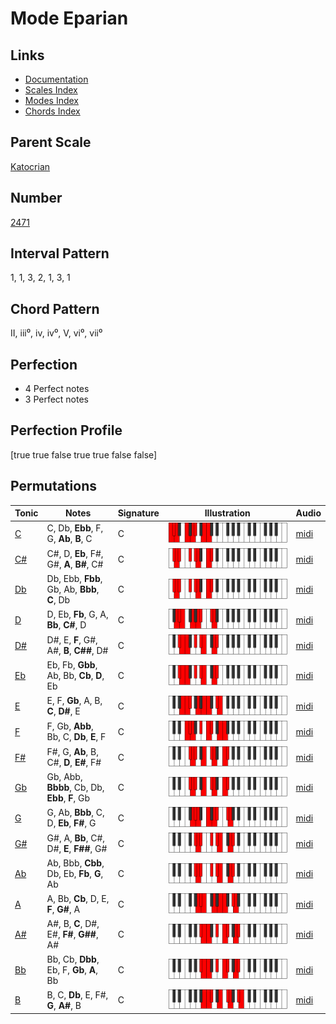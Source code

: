 # Mode Eparian

## Links

- [Documentation](index.md)
- [Scales Index](Scales.md)
- [Modes Index](Modes.md)
- [Chords Index](Chords.md)

## Parent Scale

[Katocrian](ScaleKatocrian.md)

## Number

[2471](https://ianring.com/musictheory/scales/2471)

## Interval Pattern

1, 1, 3, 2, 1, 3, 1

## Chord Pattern

II, iii⁰, iv, iv⁰, V, vi⁰, vii⁰

## Perfection

- 4 Perfect notes
- 3 Perfect notes

## Perfection Profile

[true true false true true false false]

## Permutations

| Tonic | Notes | Signature | Illustration | Audio |
|-------|-------|-----------|--------------|-------|
| [C](ModeCNaturalEparian.md) | C, Db, **Ebb**, F, G, **Ab**, **B**, C | C | ![CNaturalEparian](ModeCNaturalEparian.png) | [midi](https://github.com/edipermadi/music/blob/main/docs/ModeCNaturalEparian.mid?raw=true) |
| [C#](ModeCSharpEparian.md) | C#, D, **Eb**, F#, G#, **A**, **B#**, C# | C | ![CSharpEparian](ModeCSharpEparian.png) | [midi](https://github.com/edipermadi/music/blob/main/docs/ModeCSharpEparian.mid?raw=true) |
| [Db](ModeDFlatEparian.md) | Db, Ebb, **Fbb**, Gb, Ab, **Bbb**, **C**, Db | C | ![DFlatEparian](ModeDFlatEparian.png) | [midi](https://github.com/edipermadi/music/blob/main/docs/ModeDFlatEparian.mid?raw=true) |
| [D](ModeDNaturalEparian.md) | D, Eb, **Fb**, G, A, **Bb**, **C#**, D | C | ![DNaturalEparian](ModeDNaturalEparian.png) | [midi](https://github.com/edipermadi/music/blob/main/docs/ModeDNaturalEparian.mid?raw=true) |
| [D#](ModeDSharpEparian.md) | D#, E, **F**, G#, A#, **B**, **C##**, D# | C | ![DSharpEparian](ModeDSharpEparian.png) | [midi](https://github.com/edipermadi/music/blob/main/docs/ModeDSharpEparian.mid?raw=true) |
| [Eb](ModeEFlatEparian.md) | Eb, Fb, **Gbb**, Ab, Bb, **Cb**, **D**, Eb | C | ![EFlatEparian](ModeEFlatEparian.png) | [midi](https://github.com/edipermadi/music/blob/main/docs/ModeEFlatEparian.mid?raw=true) |
| [E](ModeENaturalEparian.md) | E, F, **Gb**, A, B, **C**, **D#**, E | C | ![ENaturalEparian](ModeENaturalEparian.png) | [midi](https://github.com/edipermadi/music/blob/main/docs/ModeENaturalEparian.mid?raw=true) |
| [F](ModeFNaturalEparian.md) | F, Gb, **Abb**, Bb, C, **Db**, **E**, F | C | ![FNaturalEparian](ModeFNaturalEparian.png) | [midi](https://github.com/edipermadi/music/blob/main/docs/ModeFNaturalEparian.mid?raw=true) |
| [F#](ModeFSharpEparian.md) | F#, G, **Ab**, B, C#, **D**, **E#**, F# | C | ![FSharpEparian](ModeFSharpEparian.png) | [midi](https://github.com/edipermadi/music/blob/main/docs/ModeFSharpEparian.mid?raw=true) |
| [Gb](ModeGFlatEparian.md) | Gb, Abb, **Bbbb**, Cb, Db, **Ebb**, **F**, Gb | C | ![GFlatEparian](ModeGFlatEparian.png) | [midi](https://github.com/edipermadi/music/blob/main/docs/ModeGFlatEparian.mid?raw=true) |
| [G](ModeGNaturalEparian.md) | G, Ab, **Bbb**, C, D, **Eb**, **F#**, G | C | ![GNaturalEparian](ModeGNaturalEparian.png) | [midi](https://github.com/edipermadi/music/blob/main/docs/ModeGNaturalEparian.mid?raw=true) |
| [G#](ModeGSharpEparian.md) | G#, A, **Bb**, C#, D#, **E**, **F##**, G# | C | ![GSharpEparian](ModeGSharpEparian.png) | [midi](https://github.com/edipermadi/music/blob/main/docs/ModeGSharpEparian.mid?raw=true) |
| [Ab](ModeAFlatEparian.md) | Ab, Bbb, **Cbb**, Db, Eb, **Fb**, **G**, Ab | C | ![AFlatEparian](ModeAFlatEparian.png) | [midi](https://github.com/edipermadi/music/blob/main/docs/ModeAFlatEparian.mid?raw=true) |
| [A](ModeANaturalEparian.md) | A, Bb, **Cb**, D, E, **F**, **G#**, A | C | ![ANaturalEparian](ModeANaturalEparian.png) | [midi](https://github.com/edipermadi/music/blob/main/docs/ModeANaturalEparian.mid?raw=true) |
| [A#](ModeASharpEparian.md) | A#, B, **C**, D#, E#, **F#**, **G##**, A# | C | ![ASharpEparian](ModeASharpEparian.png) | [midi](https://github.com/edipermadi/music/blob/main/docs/ModeASharpEparian.mid?raw=true) |
| [Bb](ModeBFlatEparian.md) | Bb, Cb, **Dbb**, Eb, F, **Gb**, **A**, Bb | C | ![BFlatEparian](ModeBFlatEparian.png) | [midi](https://github.com/edipermadi/music/blob/main/docs/ModeBFlatEparian.mid?raw=true) |
| [B](ModeBNaturalEparian.md) | B, C, **Db**, E, F#, **G**, **A#**, B | C | ![BNaturalEparian](ModeBNaturalEparian.png) | [midi](https://github.com/edipermadi/music/blob/main/docs/ModeBNaturalEparian.mid?raw=true) |
